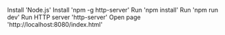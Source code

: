 Install 'Node.js'
Install 'npm -g http-server'
Run 'npm install'
Run 'npm run dev'
Run HTTP server 'http-server'
Open page 'http://localhost:8080/index.html'
